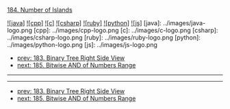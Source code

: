 [184. Number of Islands](https://leetcode.com/problems/number-of-islands/)

[![java]](../java/184-number-of-islands.md)
[![cpp]](../cpp/184-number-of-islands.md)
[![c]](../c/184-number-of-islands.md)
[![csharp]](../csharp/184-number-of-islands.md)
[![ruby]](../ruby/184-number-of-islands.md)
[![python]](../python/184-number-of-islands.md)
[![js]](../js/184-number-of-islands.md)
[java]: ../images/java-logo.png
[cpp]: ../images/cpp-logo.png
[c]: ../images/c-logo.png
[csharp]: ../images/csharp-logo.png
[ruby]: ../images/ruby-logo.png
[python]: ../images/python-logo.png
[js]: ../images/js-logo.png

- [prev: 183. Binary Tree Right Side View](183-binary-tree-right-side-view.md)
- [next: 185. Bitwise AND of Numbers Range](185-bitwise-and-of-numbers-range.md)

---


---

- [prev: 183. Binary Tree Right Side View](183-binary-tree-right-side-view.md)
- [next: 185. Bitwise AND of Numbers Range](185-bitwise-and-of-numbers-range.md)
